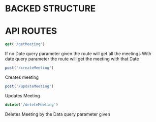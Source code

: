 # BACKED STRUCTURE 

# API ROUTES
```javascript
get('/getMeeting')
```
If no Date query parameter given the route will get all the meetings
With date query parameter the route will get the meeting with that Date<br/>
```javascript
post('/createMeeting')
```
Creates meeting <br/>
```javascript
post('/updateMeeting')
```
Updates Meeting <br/>
```javascript
delete('/deleteMeeting')
```
Deletes Meeting by the Data query parameter given